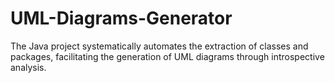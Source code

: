 # UML-Diagrams-Generator
The Java project systematically automates the extraction of classes and packages, facilitating the generation of UML diagrams through introspective analysis.
